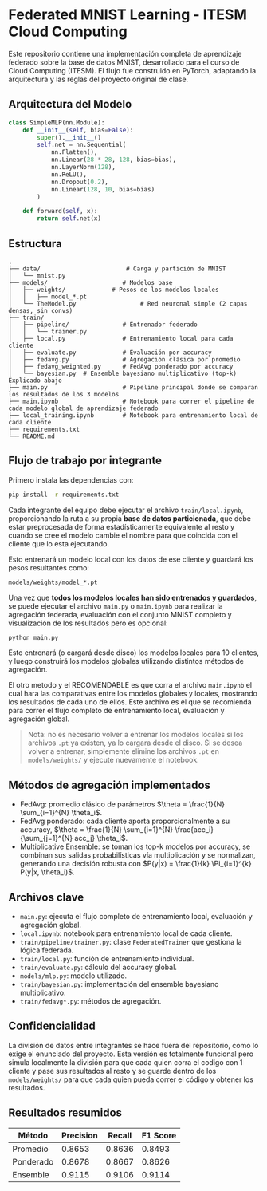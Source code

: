 # Federated MNIST Learning - ITESM Cloud Computing

Este repositorio contiene una implementación completa de aprendizaje federado sobre la base de datos MNIST, desarrollado para el curso de Cloud Computing (ITESM). El flujo fue construido en PyTorch, adaptando la arquitectura y las reglas del proyecto original de clase.

## Arquitectura del Modelo

```python
class SimpleMLP(nn.Module):
    def __init__(self, bias=False):
        super().__init__()
        self.net = nn.Sequential(
            nn.Flatten(),
            nn.Linear(28 * 28, 128, bias=bias),
            nn.LayerNorm(128),
            nn.ReLU(),
            nn.Dropout(0.2),
            nn.Linear(128, 10, bias=bias)
        )

    def forward(self, x):
        return self.net(x)
```

## Estructura

```
.
├── data/                        # Carga y partición de MNIST
│   └── mnist.py
├── models/                     # Modelos base
│   ├── weights/             # Pesos de los modelos locales
│   │   ├── model_*.pt
│   └── TheModel.py                  # Red neuronal simple (2 capas densas, sin convs)
├── train/
│   ├── pipeline/               # Entrenador federado
│   │   └── trainer.py
│   ├── local.py                # Entrenamiento local para cada cliente
│   ├── evaluate.py             # Evaluación por accuracy
│   ├── fedavg.py               # Agregación clásica por promedio
│   ├── fedavg_weighted.py      # FedAvg ponderado por accuracy
│   └── bayesian.py  # Ensemble bayesiano multiplicativo (top-k) Explicado abajo
├── main.py                     # Pipeline principal donde se comparan los resultados de los 3 modelos
├── main.ipynb                  # Notebook para correr el pipeline de cada modelo global de aprendizaje federado
├── local_training.ipynb        # Notebook para entrenamiento local de cada cliente
├── requirements.txt
└── README.md
```

## Flujo de trabajo por integrante

Primero instala las dependencias con:

```bash
pip install -r requirements.txt
```

Cada integrante del equipo debe ejecutar el archivo `train/local.ipynb`, proporcionando la ruta a su propia **base de datos particionada**, que debe estar preprocesada de forma estadísticamente equivalente al resto y cuando se cree el modelo cambie el nombre para que coincida con el cliente que lo esta ejecutando.

Esto entrenará un modelo local con los datos de ese cliente y guardará los pesos resultantes como:

```bash
models/weights/model_*.pt
```

Una vez que **todos los modelos locales han sido entrenados y guardados**, se puede ejecutar el archivo `main.py` o `main.ipynb` para realizar la agregación federada, evaluación con el conjunto MNIST completo y visualización de los resultados pero es opcional:

```bash
python main.py
```
Esto entrenará (o cargará desde disco) los modelos locales para 10 clientes, y luego construirá los modelos globales utilizando distintos métodos de agregación.

El otro metodo y el RECOMENDABLE es que corra el archivo `main.ipynb` el cual hara las comparativas entre los modelos globales y locales, mostrando los resultados de cada uno de ellos. Este archivo es el que se recomienda para correr el flujo completo de entrenamiento local, evaluación y agregación global.


> Nota: no es necesario volver a entrenar los modelos locales si los archivos `.pt` ya existen, ya lo cargara desde el disco. Si se desea volver a entrenar, simplemente elimine los archivos `.pt` en `models/weights/` y ejecute nuevamente el notebook.


## Métodos de agregación implementados

- FedAvg: promedio clásico de parámetros $\theta = \frac{1}{N} \sum_{i=1}^{N} \theta_i$.
- FedAvg ponderado: cada cliente aporta proporcionalmente a su accuracy, $\theta = \frac{1}{N} \sum_{i=1}^{N} \frac{acc_i}{\sum_{j=1}^{N} acc_j} \theta_i$.
- Multiplicative Ensemble: se toman los top-k modelos por accuracy, se combinan sus salidas probabilísticas vía multiplicación y se normalizan, generando una decisión robusta con $P(y|x) = \frac{1}{k} \Pi_{i=1}^{k} P(y|x, \theta_i)$.

## Archivos clave

- `main.py`: ejecuta el flujo completo de entrenamiento local, evaluación y agregación global.
- `local.ipynb`: notebook para entrenamiento local de cada cliente.
- `train/pipeline/trainer.py`: clase `FederatedTrainer` que gestiona la lógica federada.
- `train/local.py`: función de entrenamiento individual.
- `train/evaluate.py`: cálculo del accuracy global.
- `models/mlp.py`: modelo utilizado.
- `train/bayesian.py`: implementación del ensemble bayesiano multiplicativo.
- `train/fedavg*.py`: métodos de agregación.

## Confidencialidad

La división de datos entre integrantes se hace fuera del repositorio, como lo exige el enunciado del proyecto. Esta versión es totalmente funcional pero simula localmente la división para que cada quien corra el codigo con 1 cliente y pase sus resultados al resto y se guarde dentro de los `models/weights/` para que cada quien pueda correr el código y obtener los resultados.

## Resultados resumidos

| Método    | Precision | Recall  | F1 Score |
|-----------|-----------|---------|----------|
| Promedio  | 0.8653    | 0.8636  | 0.8493   |
| Ponderado | 0.8678    | 0.8667  | 0.8626   |
| Ensemble  | 0.9115    | 0.9106  | 0.9114   |
